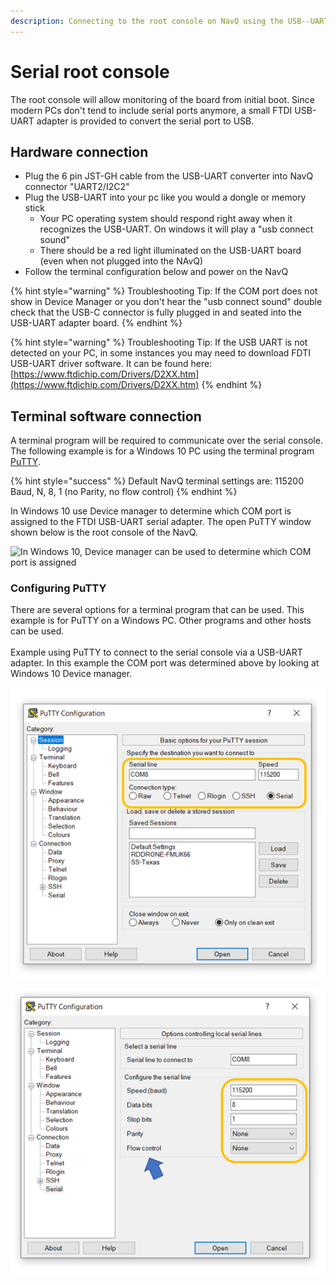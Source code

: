 ```yaml
---
description: Connecting to the root console on NavQ using the USB--UART adapter
---
```


# Serial root console

The root console will allow monitoring of the board from initial boot. Since modern PCs don't tend to include serial ports anymore, a small FTDI USB-UART adapter is provided to convert the serial port to USB.

## Hardware connection

* Plug the 6 pin JST-GH cable from the  USB-UART converter into NavQ connector "UART2/I2C2"
* Plug the USB-UART into your pc like you would a dongle or memory stick
  * Your PC operating system should respond right away when it recognizes the USB-UART. On windows it will play a "usb connect sound"
  * There should be a red light illuminated on the USB-UART board (even when not plugged into the NAvQ)
* Follow the terminal configuration below and power on the NavQ

{% hint style="warning" %}
Troubleshooting Tip: If the COM port does not show in Device Manager or you don't hear the "usb connect sound" double check that the USB-C connector is fully plugged in and seated into the USB-UART adapter board.
{% endhint %}

{% hint style="warning" %}
Troubleshooting Tip: If the USB UART is not detected on your PC, in some instances you may need to download FDTI USB-UART driver software. It can be found here: [https://www.ftdichip.com/Drivers/D2XX.htm](https://www.ftdichip.com/Drivers/D2XX.htm)
{% endhint %}

## Terminal software connection

A terminal program will be required to communicate over the serial console. The following example is for a Windows 10 PC using the terminal program [PuTTY](https://www.chiark.greenend.org.uk/\~sgtatham/putty/latest.html).

{% hint style="success" %}
Default NavQ terminal settings are: 115200 Baud, N, 8, 1  (no Parity, no flow control)
{% endhint %}

In Windows 10 use Device manager to determine which COM port is assigned to the FTDI USB-UART serial adapter. The open PuTTY window shown below is the root console of the NavQ.

![In Windows 10,  Device manager can be used to determine which COM port is assigned](<../../.gitbook/assets/image (4).png>)

### Configuring PuTTY

There are several options for a terminal program that can be used. This example is for PuTTY on a Windows PC. Other programs and other hosts can be used.\
&#x20;\
Example using PuTTY to connect to the serial console via a USB-UART adapter. In this example the COM port was determined above by looking at Windows 10 Device manager.&#x20;

![Default baud rate is 115200](<../../.gitbook/assets/image (6).png>)

![You may also want to configure the serial console to turn off flow control](<../../.gitbook/assets/image (7).png>)
